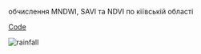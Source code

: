 обчислення MNDWI, SAVI та NDVI по кіївській області


[Code](https://code.earthengine.google.co.in/661af389698b08ea74d6ede8abe979ef)

![rainfall](https://github.com/SergeyShchus/Satellite-Imagery-Analysis/blob/master/EarthEngine/indexes/index_kyivobl.png?raw=true)